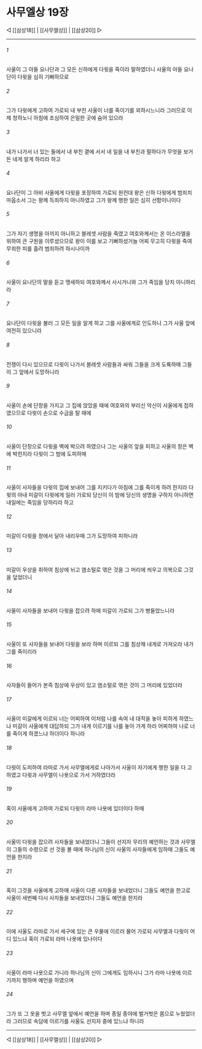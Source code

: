 # 사무엘상 19장

◁ [[삼상18]] | [[사무엘상]] | [[삼상20]] ▷
***

###### 1
사울이 그 아들 요나단과 그 모든 신하에게 다윗을 죽이라 말하였더니 사울의 아들 요나단이 다윗을 심히 기뻐하므로

###### 2
그가 다윗에게 고하여 가로되 내 부친 사울이 너를 죽이기를 꾀하시느니라 그러므로 이제 청하노니 아침에 조심하여 은밀한 곳에 숨어 있으라

###### 3
내가 나가서 너 있는 들에서 내 부친 곁에 서서 네 일을 내 부친과 말하다가 무엇을 보거든 네게 알게 하리라 하고

###### 4
요나단이 그 아비 사울에게 다윗을 포장하여 가로되 원컨대 왕은 신하 다윗에게 범죄치 마옵소서 그는 왕께 득죄하지 아니하였고 그가 왕께 행한 일은 심히 선함이니이다

###### 5
그가 자기 생명을 아끼지 아니하고 블레셋 사람을 죽였고 여호와께서는 온 이스라엘을 위하여 큰 구원을 이루셨으므로 왕이 이를 보고 기뻐하셨거늘 어찌 무고히 다윗을 죽여 무죄한 피를 흘려 범죄하려 하시나이까

###### 6
사울이 요나단의 말을 듣고 맹세하되 여호와께서 사시거니와 그가 죽임을 당치 아니하리라

###### 7
요나단이 다윗을 불러 그 모든 일을 알게 하고 그를 사울에게로 인도하니 그가 사울 앞에 여전히 있으니라

###### 8
전쟁이 다시 있으므로 다윗이 나가서 블레셋 사람들과 싸워 그들을 크게 도륙하매 그들이 그 앞에서 도망하니라

###### 9
사울이 손에 단창을 가지고 그 집에 앉았을 때에 여호와의 부리신 악신이 사울에게 접하였으므로 다윗이 손으로 수금을 탈 때에

###### 10
사울이 단창으로 다윗을 벽에 박으려 하였으나 그는 사울의 앞을 피하고 사울의 창은 벽에 박힌지라 다윗이 그 밤에 도피하매

###### 11
사울이 사자들을 다윗의 집에 보내어 그를 지키다가 아침에 그를 죽이게 하려 한지라 다윗의 아내 미갈이 다윗에게 일러 가로되 당신이 이 밤에 당신의 생명을 구하지 아니하면 내일에는 죽임을 당하리라 하고

###### 12
미갈이 다윗을 창에서 달아 내리우매 그가 도망하여 피하니라

###### 13
미갈이 우상을 취하여 침상에 뉘고 염소털로 엮은 것을 그 머리에 씌우고 의복으로 그것을 덮었더니

###### 14
사울이 사자들을 보내어 다윗을 잡으려 하매 미갈이 가로되 그가 병들었느니라

###### 15
사울이 또 사자들을 보내어 다윗을 보라 하며 이르되 그를 침상채 내게로 가져오라 내가 그를 죽이리라

###### 16
사자들이 들어가 본즉 침상에 우상이 있고 염소털로 엮은 것이 그 머리에 있었더라

###### 17
사울이 미갈에게 이르되 너는 어찌하여 이처럼 나를 속여 내 대적을 놓아 피하게 하였느냐 미갈이 사울에게 대답하되 그가 내게 이르기를 나를 놓아 가게 하라 어찌하여 나로 너를 죽이게 하겠느냐 하더이다 하니라

###### 18
다윗이 도피하여 라마로 가서 사무엘에게로 나아가서 사울이 자기에게 행한 일을 다 고하였고 다윗과 사무엘이 나욧으로 가서 거하였더라

###### 19
혹이 사울에게 고하여 가로되 다윗이 라마 나욧에 있더이다 하매

###### 20
사울이 다윗을 잡으려 사자들을 보내었더니 그들이 선지자 무리의 예언하는 것과 사무엘이 그들의 수령으로 선 것을 볼 때에 하나님의 신이 사울의 사자들에게 임하매 그들도 예언을 한지라

###### 21
혹이 그것을 사울에게 고하매 사울이 다른 사자들을 보내었더니 그들도 예언을 한고로 사울이 세번째 다시 사자들을 보내었더니 그들도 예언을 한지라

###### 22
이에 사울도 라마로 가서 세구에 있는 큰 우물에 이르러 물어 가로되 사무엘과 다윗이 어디 있느냐 혹이 가로되 라마 나욧에 있나이다

###### 23
사울이 라마 나욧으로 가니라 하나님의 신이 그에게도 임하시니 그가 라마 나욧에 이르기까지 행하며 예언을 하였으며

###### 24
그가 또 그 옷을 벗고 사무엘 앞에서 예언을 하며 종일 종야에 벌거벗은 몸으로 누웠었더라 그러므로 속담에 이르기를 사울도 선지자 중에 있느냐 하니라

***
◁ [[삼상18]] | [[사무엘상]] | [[삼상20]] ▷